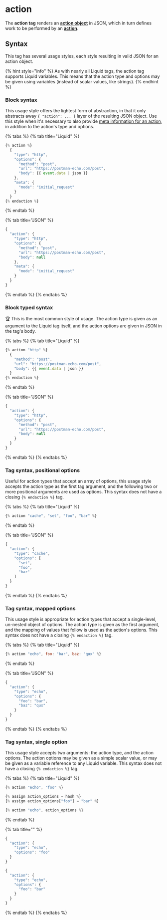 # action

The **action tag** renders an [**action object**](../../../core/tasks/code/action-objects.md) in JSON, which in turn defines work to be performed by an [**action**](../../../core/actions/).

## Syntax

This tag has several usage styles, each style resulting in valid JSON for an action object.

{% hint style="info" %}
As with nearly all Liquid tags, the action tag supports Liquid variables. This means that the action type and options may be given using variables (instead of scalar values, like strings).
{% endhint %}

### Block syntax

This usage style offers the lightest form of abstraction, in that it only abstracts away `{ "action": ... }` layer of the resulting JSON object. Use this style when it's necessary to also provide [meta information for an action](../../../core/tasks/code/action-objects.md#meta), in addition to the action's type and options.

{% tabs %}
{% tab title="Liquid" %}
```javascript
{% action %}
  {
    "type": "http",
    "options": {
      "method": "post",
      "url": "https://postman-echo.com/post",
      "body": {{ event.data | json }}
    },
    "meta": {
      "mode": "initial_request"
    }
  }
{% endaction %}
```
{% endtab %}

{% tab title="JSON" %}
```javascript
{
  "action": {
    "type": "http",
    "options": {
      "method": "post",
      "url": "https://postman-echo.com/post",
      "body": null
    },
    "meta": {
      "mode": "initial_request"
    }
  }
}
```
{% endtab %}
{% endtabs %}

### Block typed syntax

🏆 This is the most common style of usage. The action type is given as an argument to the Liquid tag itself, and the action options are given in JSON in the tag's body.

{% tabs %}
{% tab title="Liquid" %}
```javascript
{% action "http" %}
  {
    "method": "post",
    "url": "https://postman-echo.com/post",
    "body": {{ event.data | json }}
  }
{% endaction %}
```
{% endtab %}

{% tab title="JSON" %}
```javascript
{
  "action": {
    "type": "http",
    "options": {
      "method": "post",
      "url": "https://postman-echo.com/post",
      "body": null
    }
  }
}
```
{% endtab %}
{% endtabs %}

### Tag syntax, positional options

Useful for action types that accept an array of options, this usage style accepts the action type as the first tag argument, and the following two or more positional arguments are used as options. This syntax does not have a closing `{% endaction %}` tag.

{% tabs %}
{% tab title="Liquid" %}
```javascript
{% action "cache", "set", "foo", "bar" %}
```
{% endtab %}

{% tab title="JSON" %}
```javascript
{
  "action": {
    "type": "cache",
    "options": [
      "set",
      "foo",
      "bar"
    ]
  }
}
```
{% endtab %}
{% endtabs %}

### Tag syntax, mapped options

This usage style is appropriate for action types that accept a single-level, un-nested object of options. The action type is given as the first argument, and the mapping of values that follow is used as the action's options. This syntax does not have a closing `{% endaction %}` tag.

{% tabs %}
{% tab title="Liquid" %}
```javascript
{% action "echo", foo: "bar", baz: "qux" %}
```
{% endtab %}

{% tab title="JSON" %}
```javascript
{
  "action": {
    "type": "echo",
    "options": {
      "foo": "bar",
      "baz": "qux"
    }
  }
}
```
{% endtab %}
{% endtabs %}

### Tag syntax, single option

This usage style accepts two arguments: the action type, and the action options. The action options may be given as a simple scalar value, or may be given as a variable reference to any Liquid variable. This syntax does not have a closing `{% endaction %}` tag.

{% tabs %}
{% tab title="Liquid" %}
```javascript
{% action "echo", "foo" %}

{% assign action_options = hash %}
{% assign action_options["foo"] = "bar" %}

{% action "echo", action_options %}
```
{% endtab %}

{% tab title="" %}
```javascript
{
  "action": {
    "type": "echo",
    "options": "foo"
  }
}

{
  "action": {
    "type": "echo",
    "options": {
      "foo": "bar"
    }
  }
}
```
{% endtab %}
{% endtabs %}
